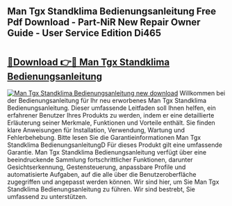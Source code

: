 ## Man Tgx Standklima Bedienungsanleitung Free Pdf Download - Part-NiR New Repair Owner Guide - User Service Edition Di465

# <h2><a href="http://df3sa0k.blite.top/?on=Man+Tgx+Standklima+Bedienungsanleitung">🔗Download 👉🔴 Man Tgx Standklima Bedienungsanleitung</a></h2>

[![Man Tgx Standklima Bedienungsanleitung new download](https://i.imgur.com/lujVjoI.png)](http://df3sa0k.blite.top/?on=Man+Tgx+Standklima+Bedienungsanleitung)
Willkommen bei der Bedienungsanleitung für Ihr neu erworbenes Man Tgx Standklima Bedienungsanleitung. Dieser umfassende Leitfaden soll Ihnen helfen, ein erfahrener Benutzer Ihres Produkts zu werden, indem er eine detaillierte Erläuterung seiner Merkmale, Funktionen und Vorteile enthält. Sie finden klare Anweisungen für Installation, Verwendung, Wartung und Fehlerbehebung. Bitte lesen Sie die Garantieinformationen Man Tgx Standklima BedienungsanleitungD Für dieses Produkt gilt eine umfassende Garantie. Man Tgx Standklima Bedienungsanleitung verfügt über eine beeindruckende Sammlung fortschrittlicher Funktionen, darunter Gesichtserkennung, Gestensteuerung, anpassbare Profile und automatisierte Aufgaben, auf die alle über die Benutzeroberfläche zugegriffen und angepasst werden können. Wir sind hier, um Sie Man Tgx Standklima Bedienungsanleitung zu führen. Wir sind bestrebt, Sie umfassend zu unterstützen.
